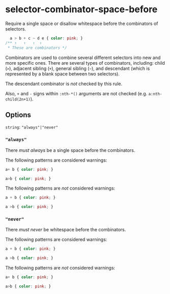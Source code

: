 # selector-combinator-space-before

Require a single space or disallow whitespace before the combinators of selectors.

```css
  a > b + c ~ d e { color: pink; }
/** ↑   ↑   ↑  ↑
 * These are combinators */
```

Combinators are used to combine several different selectors into new and more specific ones. There are several types of combinators, including: child (`>`), adjacent sibling (`+`), general sibling (`~`), and descendant (which is represented by a blank space between two selectors).

The descendant combinator is *not* checked by this rule.

Also, `+` and `-` signs within `:nth-*()` arguments are not checked (e.g. `a:nth-child(2n+1)`).

## Options

`string`: `"always"|"never"`

### `"always"`

There *must always* be a single space before the combinators.

The following patterns are considered warnings:

```css
a+ b { color: pink; }
```

```css
a>b { color: pink; }
```

The following patterns are *not* considered warnings:

```css
a + b { color: pink; }
```

```css
a >b { color: pink; }
```

### `"never"`

There *must never* be whitespace before the combinators.

The following patterns are considered warnings:

```css
a + b { color: pink; }
```

```css
a >b { color: pink; }
```

The following patterns are *not* considered warnings:

```css
a+ b { color: pink; }
```

```css
a>b { color: pink; }
```
